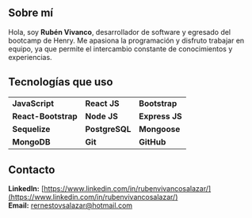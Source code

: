 ## Sobre mí

Hola, soy **Rubén Vivanco**, desarrollador de software y egresado del bootcamp de Henry. Me apasiona la programación y disfruto trabajar en equipo, ya que permite el intercambio constante de conocimientos y experiencias.



## Tecnologías que uso

|                    |                   |                    |
|--------------------|-------------------|--------------------|
| **JavaScript**     | **React JS**      | **Bootstrap**      |
| **React-Bootstrap**| **Node JS**       | **Express JS**     |
| **Sequelize**      | **PostgreSQL**    | **Mongoose**       |
| **MongoDB**        | **Git**           | **GitHub**         |



## Contacto

**LinkedIn:** [https://www.linkedin.com/in/rubenvivancosalazar/](https://www.linkedin.com/in/rubenvivancosalazar/)  
**Email:** rernestovsalazar@hotmail.com

